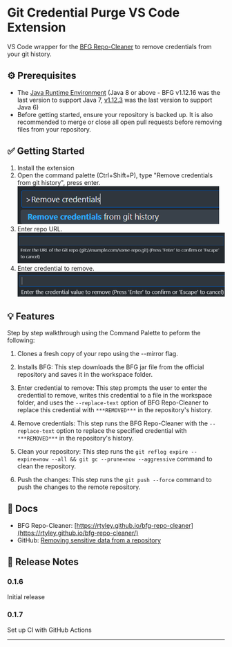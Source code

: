 # Git Credential Purge VS Code Extension

VS Code wrapper for the [BFG Repo-Cleaner](https://rtyley.github.io/bfg-repo-cleaner/) to remove credentials from your git history.

## ⚙️ Prerequisites

- The [Java Runtime Environment](https://www.java.com/en/download/manual.jsp) (Java 8 or above - BFG v1.12.16 was the last version to support Java 7, [v1.12.3](https://repo1.maven.org/maven2/com/madgag/bfg/1.12.3/bfg-1.12.3.jar) was the last version to support Java 6)
- Before getting started, ensure your repository is backed up. It is also recommended to merge or close all open pull requests before removing files from your repository.

## ✅ Getting Started

1. Install the extension
1. Open the command palette (Ctrl+Shift+P), type "Remove credentials from git history", press enter.
![Run via Command Palette](./images/commandPalette.png)
1. Enter repo URL.
![Enter repo URL](./images/enterRepoURL.png)
1. Enter credential to remove.
![Enter cred to remove](./images/enterCred.png)

## 💡 Features

Step by step walkthrough using the Command Palette to peform the following:

1. Clones a fresh copy of your repo using the --mirror flag.

1. Installs BFG: This step downloads the BFG jar file from the official repository and saves it in the workspace folder.

1. Enter credential to remove: This step prompts the user to enter the credential to remove, writes this credential to a file in the workspace folder, and uses the `--replace-text` option of BFG Repo-Cleaner to replace this credential with `***REMOVED***` in the repository's history.

1. Remove credentials: This step runs the BFG Repo-Cleaner with the `--replace-text` option to replace the specified credential with `***REMOVED***` in the repository's history.

1. Clean your repository: This step runs the `git reflog expire --expire=now --all && git gc --prune=now --aggressive` command to clean the repository.

1. Push the changes: This step runs the `git push --force` command to push the changes to the remote repository.

## 📃 Docs

- BFG Repo-Cleaner: [https://rtyley.github.io/bfg-repo-cleaner](https://rtyley.github.io/bfg-repo-cleaner/)
- GitHub: [Removing sensitive data from a repository](https://docs.github.com/en/authentication/keeping-your-account-and-data-secure/removing-sensitive-data-from-a-repository#fully-removing-the-data-from-github)

## 🚚 Release Notes

### 0.1.6

Initial release

### 0.1.7

Set up CI with GitHub Actions

---
